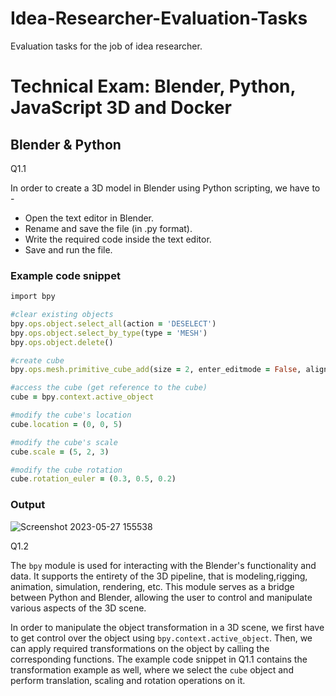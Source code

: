 # Idea-Researcher-Evaluation-Tasks
Evaluation tasks for the job of idea researcher.

# Technical Exam: Blender, Python, JavaScript 3D and Docker

## Blender & Python

Q1.1

In order to create a 3D model in Blender using Python scripting, we have to -
- Open the text editor in Blender.
- Rename and save the file (in .py format).
- Write the required code inside the text editor.
- Save and run the file.

### Example code snippet
```ruby
import bpy

#clear existing objects
bpy.ops.object.select_all(action = 'DESELECT')
bpy.ops.object.select_by_type(type = 'MESH')
bpy.ops.object.delete()

#create cube
bpy.ops.mesh.primitive_cube_add(size = 2, enter_editmode = False, align = 'WORLD')

#access the cube (get reference to the cube)
cube = bpy.context.active_object

#modify the cube's location
cube.location = (0, 0, 5)

#modify the cube's scale
cube.scale = (5, 2, 3)

#modify the cube rotation
cube.rotation_euler = (0.3, 0.5, 0.2)
```

### Output
![Screenshot 2023-05-27 155538](https://github.com/gRAFIx02/Idea-Researcher-Evaluation-Tasks/assets/71190713/344ecdd2-9252-44b4-8288-67451bebe717)

Q1.2

The `bpy` module is used for interacting with the Blender's functionality and data. It supports the entirety of the 3D pipeline, that is modeling,rigging, animation, simulation, rendering, etc. This module serves as a bridge between Python and Blender, allowing the user to control and manipulate various aspects of the 3D scene.

In order to manipulate the object transformation in a 3D scene, we first have to get control over the object using `bpy.context.active_object`. Then, we can apply required transformations on the object by calling the corresponding functions. The example code snippet in Q1.1 contains the transformation example as well, where we select the `cube` object and perform translation, scaling and rotation operations on it.
